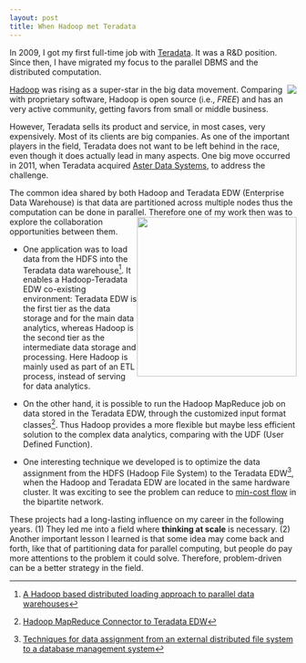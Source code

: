```yaml
---
layout: post
title: When Hadoop met Teradata
---
```




In 2009, I got my first full-time job with [Teradata](http://www.teradata.com). It was a R&D position. Since then, I have migrated my focus to the parallel DBMS and the distributed computation. 


[Hadoop](http://hadoop.apache.org/) was rising as a super-star in the big data movement. 
<img style="float: right" src="http://thinkingscale.com/public/hadoop-logo.jpg" />
Comparing with proprietary software, Hadoop is open source (i.e., *FREE*) and has an very active community, getting favors from small or middle business. 

However, Teradata sells its product and service, in most cases, very expensively. Most of its clients are big companies.
As one of the important players in the field, Teradata does not want to be left behind in the race, even though it does actually lead in many aspects. One big move occurred in 2011, when Teradata acquired [Aster Data Systems](http://en.wikipedia.org/wiki/Aster_Data_Systems), to address the challenge.



The common idea shared by both Hadoop and Teradata EDW (Enterprise Data Warehouse) is that data are partitioned across multiple nodes thus the computation can be done in parallel. 
<img style="float: right" src="http://thinkingscale.com/public/teradata-logo.jpg" width="280x"/>
Therefore one of my work then was to explore the collaboration opportunities between them. 

* One application was to load data from the HDFS into the Teradata data warehouse[^1]. It enables a Hadoop-Teradata EDW co-existing environment: Teradata EDW is the first tier as the data storage and for the main data analytics, whereas Hadoop is the second tier as the intermediate data storage and processing. Here Hadoop is mainly used as part of an ETL process, instead of serving for data analytics.

* On the other hand, it is possible to run the Hadoop MapReduce job on data stored in the Teradata EDW, through the customized input format classes[^2]. Thus Hadoop provides a more flexible but maybe less efficient solution to the complex data analytics, comparing with the UDF (User Defined Function).

* One interesting technique we developed is to optimize the data assignment from the HDFS (Hadoop File System) to the Teradata EDW[^3], when the Hadoop and Teradata EDW are located in the same hardware cluster. It was exciting to see the problem can reduce to [min-cost flow](http://en.wikipedia.org/wiki/Minimum-cost_flow_problem) in the bipartite network. 

These projects had a long-lasting influence on my career in the following years. (1) They led me into a field where **thinking at scale** is necessary. 
(2) Another important lesson I learned is that some idea may come back and forth, like that of partitioning data for parallel computing, but people do pay more attentions to the problem it could solve. Therefore, problem-driven can be a better strategy in the field.



[^1]: [A Hadoop based distributed loading approach to parallel data warehouses](http://dl.acm.org/citation.cfm?id=1989323.1989440&coll=DL&dl=GUIDE&CFID=537999572&CFTOKEN=72178896)

[^2]: [Hadoop MapReduce Connector to Teradata EDW](http://developer.teradata.com/extensibility/articles/hadoop-mapreduce-connector-to-teradata-edw)

[^3]: [Techniques for data assignment from an external distributed file system to a database management system](http://www.google.com/patents/US20130173666)



